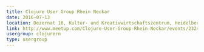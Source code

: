 ```yaml
---
title: Clojure User Group Rhein Neckar
date: 2016-07-13
location: Dezernat 16, Kultur- und Kreativwirtschaftszentrum, Heidelberg
link: http://www.meetup.com/Clojure-User-Group-Rhein-Neckar/events/232466399/
usergroup: clojurern
type: usergroup
---
```

